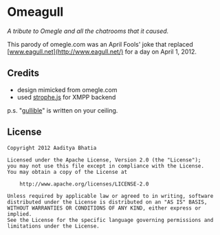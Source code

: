 # Omeagull

_A tribute to Omegle and all the chatrooms that it caused._

This parody of omegle.com was an April Fools' joke that replaced [www.eagull.net](http://www.eagull.net/) for a day on April 1, 2012.

## Credits

* design mimicked from omegle.com
* used [strophe.js](http://strophe.im/strophejs/) for XMPP backend

p.s. "[gullible](http://xkcd.com/542/)" is written on your ceiling.

## License

	Copyright 2012 Aaditya Bhatia

	Licensed under the Apache License, Version 2.0 (the "License");
	you may not use this file except in compliance with the License.
	You may obtain a copy of the License at

		http://www.apache.org/licenses/LICENSE-2.0

	Unless required by applicable law or agreed to in writing, software
	distributed under the License is distributed on an "AS IS" BASIS,
	WITHOUT WARRANTIES OR CONDITIONS OF ANY KIND, either express or implied.
	See the License for the specific language governing permissions and
	limitations under the License.

